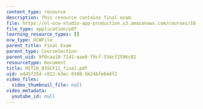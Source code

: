 ```yaml
---
content_type: resource
description: This resource contains final exam.
file: https://ol-ocw-studio-app-production.s3.amazonaws.com/courses/18-03sc-differential-equations-fall-2011/e445f254c022b3ec93085b24bfe644f2_MIT18_03SCF11_final.pdf
file_type: application/pdf
learning_resource_types: []
ocw_type: OCWFile
parent_title: Final Exam
parent_type: CourseSection
parent_uid: 9f0caa10-7141-eae0-f9cf-534cf2596c02
resourcetype: Document
title: MIT18_03SCF11_final.pdf
uid: e445f254-c022-b3ec-9308-5b24bfe644f2
video_files:
  video_thumbnail_file: null
video_metadata:
  youtube_id: null
---
```

